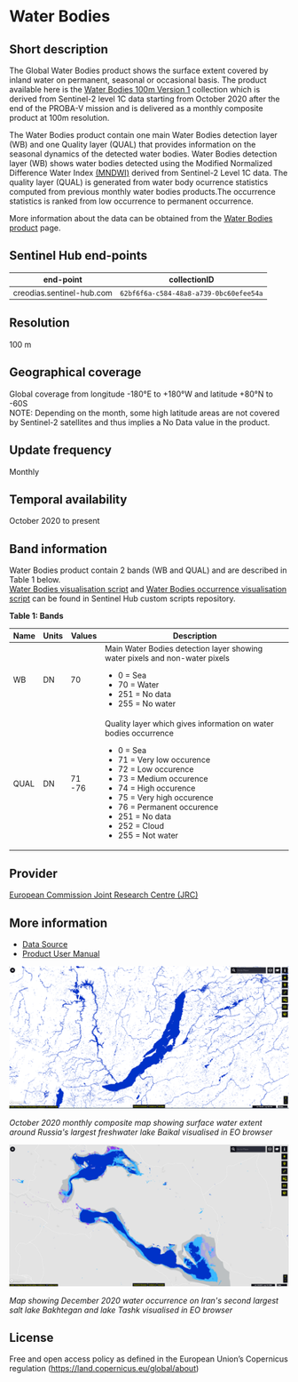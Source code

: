 # Water Bodies 

## Short description
The Global Water Bodies product shows the surface extent covered by inland water on permanent, seasonal or occasional basis. The  product available here is the  [Water Bodies  100m Version 1](https://land.copernicus.eu/global/products/wb) collection which is derived from Sentinel-2 level 1C data starting from October 2020 after the end of the PROBA-V mission and is delivered as a monthly composite product at 100m resolution.   

The Water Bodies product contain one main Water Bodies detection layer (WB) and one Quality layer (QUAL) that provides information on the seasonal dynamics of the detected water bodies. Water Bodies detection layer (WB) shows water bodies  detected using the Modified Normalized Difference Water Index [(MNDWI)](https://en.wikipedia.org/wiki/Normalized_difference_water_index) derived from Sentinel-2 Level 1C data. The quality layer (QUAL) is generated from water body ocurrence statistics computed from previous monthly water bodies products.The occurrence statistics is ranked from low occurrence to permanent occurrence.

More information about the data can be obtained from the [Water Bodies product](https://land.copernicus.eu/global/products/wb) page.

## Sentinel Hub end-points
| end-point  |  collectionID |
|---|---|
|creodias.sentinel-hub.com|`62bf6f6a-c584-48a8-a739-0bc60efee54a`|

## Resolution

100 m

## Geographical coverage

Global coverage from longitude -180°E to +180°W and latitude +80°N to -60S  
NOTE: Depending on the month, some high latitude areas are not covered by Sentinel-2 satellites and thus implies a No Data value in the product.

## Update frequency

Monthly

## Temporal availability
October 2020 to present

 
## Band information
Water Bodies product contain 2 bands (WB and QUAL) and are described in Table 1 below.  
[Water Bodies visualisation script](https://custom-scripts.sentinel-hub.com/copernicus_services/water-bodies/) and [Water Bodies occurrence visualisation script](https://custom-scripts.sentinel-hub.com/copernicus_services/water-bodies-occurence/) can be found in Sentinel Hub custom scripts repository.


**Table 1: Bands** 
<table>
  <thead>
    <tr>
      <th>Name</th>
      <th>Units</th>
      <th>Values</th>
	    <th>Description</th>
    </tr>
  </thead>
  <tbody>
    <tr>
      <td>WB </td>
      <td>DN </td>
      <td>70</td>
	    <td> Main Water Bodies detection layer showing water pixels and non-water pixels  
      <ul>
          <li> 0 = Sea </li>
          <li> 70 = Water </li>
          <li> 251 = No data</li>
          <li> 255 = No water </li>
     </ul>
  </td>
    </tr>
    <tr>
      <td> QUAL</td>
      <td> DN </td>
      <td>71 -76 </td>
	    <td> Quality layer which gives information on water bodies occurrence
      <ul>
          <li>0 = Sea</li>
          <li>71 = Very low occurence</li>
          <li>72 = Low occurence</li>
          <li>73 = Medium occurence</li>
          <li>74 = High occurence</li>
          <li>75 = Very high occurence</li>
          <li>76 = Permanent occurence</li>
          <li>251 = No data</li>
          <li>252 = Cloud</li>
          <li>255 = Not water</li>
        </ul>
      </td>
    </tr>
  </tbody>
</table>  


## Provider

[European Commission Joint Research Centre (JRC)](https://land.copernicus.eu/global/about)

## More information
- [Data Source](https://land.copernicus.vgt.vito.be/PDF/portal/Application.html#Browse;Root=514888;Collection=1000152;Time=NORMAL,NORMAL,-1,,,-1,,)
- [Product User Manual](https://land.copernicus.eu/global/sites/cgls.vito.be/files/products/CGLOPS2_PUM_WB100m_V1_I1.00.pdf)


![Water bodies map Baikal lake ](fig/baikal-water.PNG)

*October 2020 monthly composite map showing surface water extent around Russia's largest freshwater lake Baikal visualised in EO browser*

![Water occurrence map lake Bakhtegan and Tashk, Iran](fig/Bakhtegan-occurrence.PNG)

*Map showing December 2020 water occurrence on Iran's second largest salt lake Bakhtegan and lake Tashk visualised in EO browser*

## License

Free and open access policy as defined in the European Union’s Copernicus regulation (https://land.copernicus.eu/global/about)
